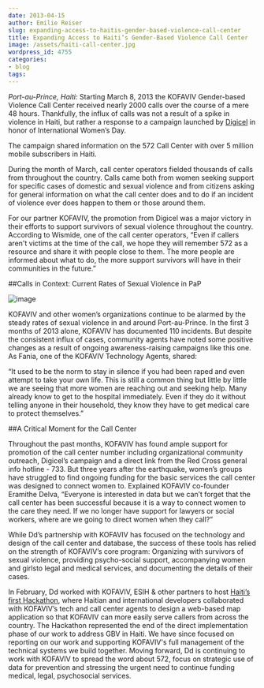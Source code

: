 ```yaml
---
date: 2013-04-15
author: Emilie Reiser
slug: expanding-access-to-haitis-gender-based-violence-call-center
title: Expanding Access to Haiti’s Gender-Based Violence Call Center
image: /assets/haiti-call-center.jpg
wordpress_id: 4755
categories:
- blog
tags:
---
```

_Port-au-Prince, Haiti:_ Starting March 8, 2013 the KOFAVIV Gender-based Violence Call Center received nearly 2000 calls over the course of a mere 48 hours. Thankfully, the influx of calls was not a result of a spike in violence in Haiti, but rather a response to a campaign launched by [Digicel](http://www.digicelgroup.com/) in honor of International Women’s Day.

The campaign shared information on the 572 Call Center with over 5 million mobile subscribers in Haiti.

During the month of March, call center operators fielded thousands of calls from throughout the country. Calls came both from women seeking support for specific cases of domestic and sexual violence and from citizens asking for general information on what the call center does and to do if an incident of violence ever does happen to them or those around them.

For our partner KOFAVIV, the promotion from Digicel was a major victory in their efforts to support survivors of sexual violence throughout the country. According to Wismide, one of the call center operators, “Even if callers aren't victims at the time of the call, we hope they will remember 572 as a resource and share it with people close to them. The more people are informed about what to do, the more support survivors will have in their communities in the future.”

##Calls in Context: Current Rates of Sexual Violence in PaP

![image](https://farm9.staticflickr.com/8119/8758626267_be595757a5_z.jpg)

KOFAVIV and other women’s organizations continue to be alarmed by the steady rates of sexual violence in and around Port-au-Prince. In the first 3 months of 2013 alone, KOFAVIV has documented 110 incidents. But despite the consistent influx of cases, community agents have noted some positive changes as a result of ongoing awareness-raising campaigns like this one. As Fania, one of the KOFAVIV Technology Agents, shared:

“It used to be the norm to stay in silence if you had been raped and even attempt to take your own life. This is still a common thing but little by little we are seeing that more women are reaching out and seeking help. Many already know to get to the hospital immediately. Even if they do it without telling anyone in their household, they know they have to get medical care to protect themselves.”

##A Critical Moment for the Call Center

Throughout the past months, KOFAVIV has found ample support for promotion of the call center number including organizational community outreach, Digicel’s campaign and a direct link from the Red Cross general info hotline - 733. But three years after the earthquake, women’s groups have struggled to find ongoing funding for the basic services the call center was designed to connect women to. Explained KOFAVIV co-founder Eramithe Delva, “Everyone is interested in data but we can’t forget that the call center has been successful because it is a way to connect women to the care they need. If we no longer have support for lawyers or social workers, where are we going to direct women when they call?”

While Dd’s partnership with KOFAVIV has focused on the technology and design of the call center and database, the success of these tools has relied on the strength of KOFAVIV’s core program: Organizing with survivors of sexual violence, providing psycho-social support, accompanying women and girlsto legal and medical services, and documenting the details of their cases.

In February, Dd worked with KOFAVIV, ESIH & other partners to host [Haiti’s first Hackathon](/blog/first-hackathon-to-be-held-in-haiti-cross-cultural-collaboration-to-create-community-driven-solutions/), where Haitian and international developers collaborated with KOFAVIV’s tech and call center agents to design a web-based map application so that KOFAVIV can more easily serve callers from across the country. The Hackathon represented the end of the direct implementation phase of our work to address GBV in Haiti. We have since focused on reporting on our work and supporting KOFAVIV's full management of the technical systems we build together. Moving forward, Dd is continuing to work with KOFAVIV to spread the word about 572, focus on strategic use of data for prevention and stressing the urgent need to continue funding medical, legal, psychosocial services.
